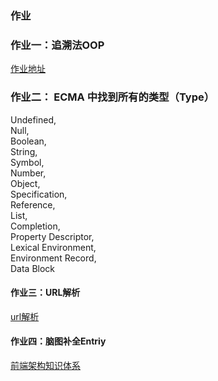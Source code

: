 ### 作业
### 作业一：追溯法OOP
[作业地址](https://juejin.im/post/5e95d94bf265da480003b0af)
### 作业二： ECMA 中找到所有的类型（Type）
Undefined,  
Null,  
Boolean,  
String,  
Symbol,  
Number,  
Object,  
Specification,  
    Reference,     
    List,     
    Completion,    
    Property Descriptor,     
    Lexical Environment,   
    Environment Record,  
    Data Block  
#### 作业三：URL解析
[url解析](./url.js)
#### 作业四：脑图补全Entriy
[前端架构知识体系](./前端架构知识体系.xmind)